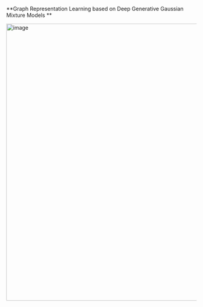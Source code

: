 **Graph Representation Learning based on Deep Generative Gaussian Mixture Models
**

<img width="732" alt="image" src="https://github.com/SoheilaMolaei/GM-VGAE/assets/63698187/179e9318-b295-4e2f-a792-f7e2aaf338e5">
